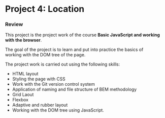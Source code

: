 # Project 4: Location

### Review

This project is the project work of the course **Basic JavaScript and working with the browser**.

The goal of the project is to learn and put into practice the basics of working with the DOM tree of the page.

The project work is carried out using the following skills:
- HTML layout
- Styling the page with CSS
- Work with the Git version control system
- Application of naming and file structure of BEM methodology
- Grid Laout
- Flexbox
- Adaptive and rubber layout
- Working with the DOM tree using JavaScript.
